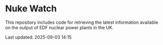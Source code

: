 # Nuke Watch

This repository includes code for retrieving the latest information available on the output of EDF nuclear power plants in the UK.

Last updated: 2025-09-03 14:15